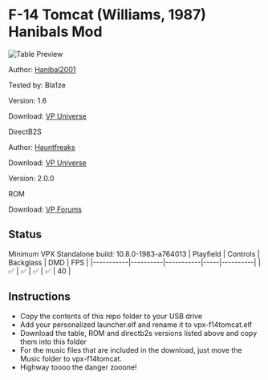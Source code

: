 # F-14 Tomcat (Williams, 1987) Hanibals Mod

![Table Preview](https://github.com/Bla1ze/vpx-images/blob/main/vpx-f14tomcat.png)

Author: [Hanibal2001](https://vpuniverse.com/profile/872-hanibal2001/) 

Tested by: Bla1ze 

Version: 1.6

Download: [VP Universe](https://vpuniverse.com/files/file/18690-f-14-tomcat-williams-1987-hanibals-4k-mod/)

DirectB2S

Author: [Hauntfreaks](https://vpuniverse.com/profile/5216-hauntfreaks/) 

Download: [VP Universe](https://vpuniverse.com/files/file/11042-f-14-tomcat-williams-1987-b2s-with-full-dmd/)

Version: 2.0.0

ROM

Download: [VP Forums](https://www.vpforums.org/index.php?app=downloads&showfile=901)

## Status 

Minimum VPX Standalone build: 10.8.0-1983-a764013
| Playfield | Controls | Backglass | DMD | FPS | 
|-----------|----------|-----------|-----|----------|
| :white_check_mark: | :white_check_mark: | :white_check_mark: | :white_check_mark: | 40 |

## Instructions

- Copy the contents of this repo folder to your USB drive
- Add your personalized launcher.elf and rename it to vpx-f14tomcat.elf
- Download the table, ROM and directb2s versions listed above and copy them into this folder
- For the music files that are included in the download, just move the Music folder to vpx-f14tomcat. 
- Highway toooo the danger zooone! 